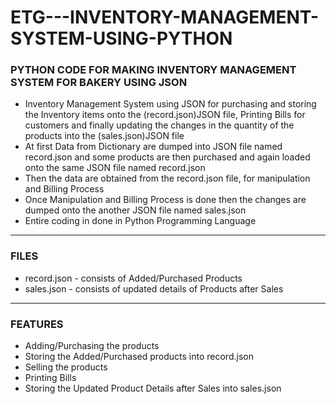 # ETG---INVENTORY-MANAGEMENT-SYSTEM-USING-PYTHON

### PYTHON CODE FOR MAKING INVENTORY MANAGEMENT SYSTEM FOR BAKERY USING JSON

- Inventory Management System using JSON for purchasing and storing the Inventory items onto the (record.json)JSON file, Printing Bills for customers and finally updating the changes in the quantity of the products into the (sales.json)JSON file
- At first Data from Dictionary are dumped into JSON file named record.json and some products are then purchased and again loaded onto the same JSON file named record.json
- Then the data are obtained from the record.json file, for manipulation and Billing Process
- Once Manipulation and Billing Process is done then the changes are dumped onto the another JSON file named sales.json
- Entire coding in done in Python Programming Language

______

### FILES

- record.json - consists of Added/Purchased Products
- sales.json - consists of updated details of Products after Sales


______

### FEATURES

- Adding/Purchasing the products
- Storing the Added/Purchased products into record.json
- Selling the products
- Printing Bills
- Storing the Updated Product Details after Sales into sales.json




